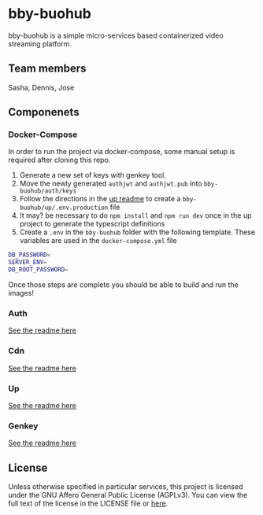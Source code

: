 # bby-buohub

bby-buohub is a simple micro-services based containerized video streaming platform.

## Team members

Sasha, Dennis, Jose

## Componenets

### Docker-Compose

In order to run the project via docker-compose, some manual setup is required after cloning this repo.

1. Generate a new set of keys with genkey tool.
2. Move the newly generated `authjwt` and `authjwt.pub` into `bby-buohub/auth/keys`
3. Follow the directions in the [up readme](./up/README.md) to create a `bby-buohub/up/.env.production` file
4. It may? be necessary to do `npm install` and `npm run dev` once in the up project to generate the typescript definitions
5. Create a `.env` in the `bby-buohub` folder with the following template. These variables are used in the `docker-compose.yml` file

```bash
DB_PASSWORD=
SERVER_ENV=
DB_ROOT_PASSWORD=
```

Once those steps are complete you should be able to build and run the images!

### Auth

[See the readme here](./auth/README.md)

### Cdn

[See the readme here](./cdn/README.md)

### Up

[See the readme here](./up/README.md)

### Genkey

[See the readme here](./genkey/README.md)

## License

Unless otherwise specified in particular services, this project is licensed under the GNU Affero General Public License (AGPLv3). You can view the full text of the license in the LICENSE file or [here](https://www.gnu.org/licenses/agpl-3.0.txt).